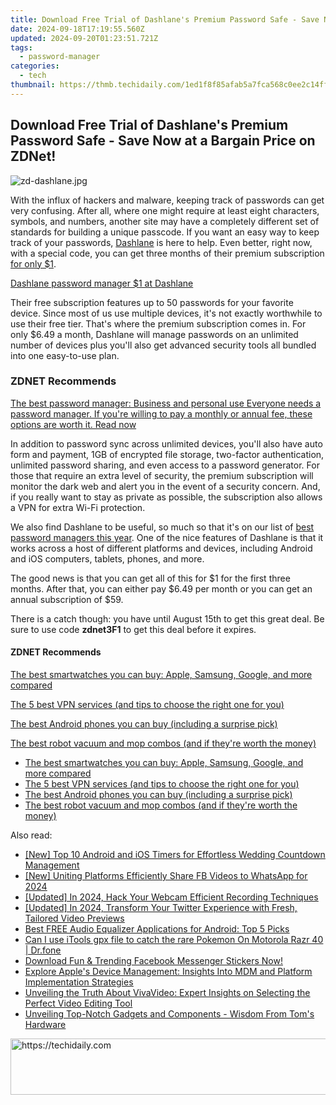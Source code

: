 ```yaml
---
title: Download Free Trial of Dashlane's Premium Password Safe - Save Now at a Bargain Price on ZDNet!
date: 2024-09-18T17:19:55.560Z
updated: 2024-09-20T01:23:51.721Z
tags:
  - password-manager
categories:
  - tech
thumbnail: https://thmb.techidaily.com/1ed1f8f85afab5a7fca568c0ee2c14ff79c348483068f7828bd0bf2b8998726c.jpg
---
```


## Download Free Trial of Dashlane's Premium Password Safe - Save Now at a Bargain Price on ZDNet!

![zd-dashlane.jpg](https://www.zdnet.com/a/img/resize/af2979dc91018ca1168425810c991ffea070f68f/2022/02/04/9b937f58-f900-4809-83e3-65a4de7afaf2/zd-dashlane.jpg?auto=webp&width=1280)

With the influx of hackers and malware, keeping track of passwords can get very confusing. After all, where one might require at least eight characters, symbols, and numbers, another site may have a completely different set of standards for building a unique passcode. If you want an easy way to keep track of your passwords, [Dashlane](https://www.anrdoezrs.net/click-9041660-15510492-1681325257000?sid=zd-%5F%5FCOM%5FCLICK%5FID%5F%5F-dtp) is here to help. Even better, right now, with a special code, you can get three months of their premium subscription [for only $1](https://www.anrdoezrs.net/click-9041660-15510492-1681325257000?sid=zd-%5F%5FCOM%5FCLICK%5FID%5F%5F-dtp). 

[Dashlane password manager $1 at Dashlane](https://www.anrdoezrs.net/click-9041660-15510492-1681325257000?sid=zd-%5F%5FCOM%5FCLICK%5FID%5F%5F-dtp)

Their free subscription features up to 50 passwords for your favorite device. Since most of us use multiple devices, it's not exactly worthwhile to use their free tier. That's where the premium subscription comes in. For only $6.49 a month, Dashlane will manage passwords on an unlimited number of devices plus you'll also get advanced security tools all bundled into one easy-to-use plan.

### **ZDNET** Recommends

[The best password manager: Business and personal use Everyone needs a password manager. If you're willing to pay a monthly or annual fee, these options are worth it.  Read now](https://www.zdnet.com/article/best-password-manager/)

In addition to password sync across unlimited devices, you'll also have auto form and payment, 1GB of encrypted file storage, two-factor authentication, unlimited password sharing, and even access to a password generator. For those that require an extra level of security, the premium subscription will monitor the dark web and alert you in the event of a security concern. And, if you really want to stay as private as possible, the subscription also allows a VPN for extra Wi-Fi protection.

We also find Dashlane to be useful, so much so that it's on our list of [best password managers this year](https://www.zdnet.com/article/best-password-manager/). One of the nice features of Dashlane is that it works across a host of different platforms and devices, including Android and iOS computers, tablets, phones, and more.

The good news is that you can get all of this for $1 for the first three months. After that, you can either pay $6.49 per month or you can get an annual subscription of $59.

There is a catch though: you have until August 15th to get this great deal. Be sure to use code **zdnet3F1** to get this deal before it expires.

#### **ZDNET** Recommends

[The best smartwatches you can buy: Apple, Samsung, Google, and more compared](https://www.zdnet.com/article/best-smartwatch/ "The best smartwatches you can buy: Apple, Samsung, Google, and more compared")

[The 5 best VPN services (and tips to choose the right one for you)](https://www.zdnet.com/article/best-vpn/ "The 5 best VPN services (and tips to choose the right one for you)")

[The best Android phones you can buy (including a surprise pick)](https://www.zdnet.com/article/best-android-phone/ "The best Android phones you can buy (including a surprise pick)")

[The best robot vacuum and mop combos (and if they're worth the money)](https://www.zdnet.com/article/best-robot-vacuum-mop/ "The best robot vacuum and mop combos (and if they're worth the money)")

* [The best smartwatches you can buy: Apple, Samsung, Google, and more compared](https://www.zdnet.com/article/best-smartwatch/ "The best smartwatches you can buy: Apple, Samsung, Google, and more compared")
* [The 5 best VPN services (and tips to choose the right one for you)](https://www.zdnet.com/article/best-vpn/ "The 5 best VPN services (and tips to choose the right one for you)")
* [The best Android phones you can buy (including a surprise pick)](https://www.zdnet.com/article/best-android-phone/ "The best Android phones you can buy (including a surprise pick)")
* [The best robot vacuum and mop combos (and if they're worth the money)](https://www.zdnet.com/article/best-robot-vacuum-mop/ "The best robot vacuum and mop combos (and if they're worth the money)")

<ins class="adsbygoogle"
     style="display:block"
     data-ad-format="autorelaxed"
     data-ad-client="ca-pub-7571918770474297"
     data-ad-slot="1223367746"></ins>

<ins class="adsbygoogle"
     style="display:block"
     data-ad-client="ca-pub-7571918770474297"
     data-ad-slot="8358498916"
     data-ad-format="auto"
     data-full-width-responsive="true"></ins>

<span class="atpl-alsoreadstyle">Also read:</span>
<div><ul>
<li><a href="https://article-knowledge.techidaily.com/new-top-10-android-and-ios-timers-for-effortless-wedding-countdown-management/"><u>[New] Top 10 Android and iOS Timers for Effortless Wedding Countdown Management</u></a></li>
<li><a href="https://facebook-clips.techidaily.com/new-uniting-platforms-efficiently-share-fb-videos-to-whatsapp-for-2024/"><u>[New] Uniting Platforms Efficiently Share FB Videos to WhatsApp for 2024</u></a></li>
<li><a href="https://screen-recording.techidaily.com/updated-in-2024-hack-your-webcam-efficient-recording-techniques/"><u>[Updated] In 2024, Hack Your Webcam Efficient Recording Techniques</u></a></li>
<li><a href="https://twitter-videos.techidaily.com/updated-in-2024-transform-your-twitter-experience-with-fresh-tailored-video-previews/"><u>[Updated] In 2024, Transform Your Twitter Experience with Fresh, Tailored Video Previews</u></a></li>
<li><a href="https://app-tips.techidaily.com/best-free-audio-equalizer-applications-for-android-top-5-picks/"><u>Best FREE Audio Equalizer Applications for Android: Top 5 Picks</u></a></li>
<li><a href="https://android-pokemon-go.techidaily.com/can-i-use-itools-gpx-file-to-catch-the-rare-pokemon-on-motorola-razr-40-drfone-by-drfone-virtual-android/"><u>Can I use iTools gpx file to catch the rare Pokemon On Motorola Razr 40 | Dr.fone</u></a></li>
<li><a href="https://app-tips.techidaily.com/1723620195426-download-fun-and-trending-facebook-messenger-stickers-now/"><u>Download Fun & Trending Facebook Messenger Stickers Now!</u></a></li>
<li><a href="https://app-tips.techidaily.com/explore-apples-device-management-insights-into-mdm-and-platform-implementation-strategies/"><u>Explore Apple's Device Management: Insights Into MDM and Platform Implementation Strategies</u></a></li>
<li><a href="https://app-tips.techidaily.com/unveiling-the-truth-about-vivavideo-expert-insights-on-selecting-the-perfect-video-editing-tool/"><u>Unveiling the Truth About VivaVideo: Expert Insights on Selecting the Perfect Video Editing Tool</u></a></li>
<li><a href="https://hardware-tips.techidaily.com/unveiling-top-notch-gadgets-and-components-wisdom-from-toms-hardware/"><u>Unveiling Top-Notch Gadgets and Components - Wisdom From Tom's Hardware</u></a></li>
</ul></div>

<!-- affiliate ads begin -->
<a href="https://appsumo.8odi.net/c/5597632/2118306/7443" target="_top" id="2118306">
  <img src="//a.impactradius-go.com/display-ad/7443-2118306" border="0" alt="https://techidaily.com" width="728" height="90"/>
</a>
<img height="0" width="0" src="https://appsumo.8odi.net/i/5597632/2118306/7443" style="position:absolute;visibility:hidden;" border="0" />
<!-- affiliate ads end -->

